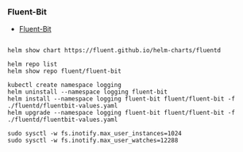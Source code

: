 ### Fluent-Bit

- [Fluent-Bit](https://artifacthub.io/packages/helm/fluent/fluent-bit)

```

helm show chart https://fluent.github.io/helm-charts/fluentd

helm repo list
helm show repo fluent/fluent-bit

kubectl create namespace logging
helm uninstall --namespace logging fluent-bit
helm install --namespace logging fluent-bit fluent/fluent-bit -f ./fluentd/fluentbit-values.yaml
helm upgrade --namespace logging fluent-bit fluent/fluent-bit -f ./fluentd/fluentbit-values.yaml

sudo sysctl -w fs.inotify.max_user_instances=1024
sudo sysctl -w fs.inotify.max_user_watches=12288

```
